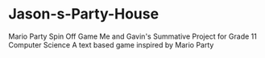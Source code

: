 # Jason-s-Party-House
Mario Party Spin Off Game
Me and Gavin's Summative Project for Grade 11 Computer Science
A text based game inspired by Mario Party
